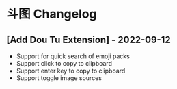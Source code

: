 # 斗图 Changelog

## [Add Dou Tu Extension] - 2022-09-12

- Support for quick search of emoji packs
- Support click to copy to clipboard
- Support enter key to copy to clipboard
- Support toggle image sources

